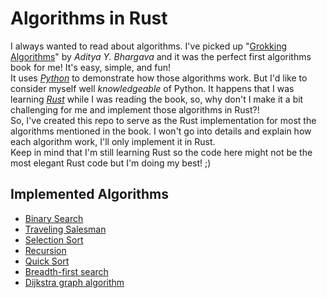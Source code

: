 # Algorithms in Rust
I always wanted to read about algorithms. I've picked up "[Grokking Algorithms](https://www.manning.com/books/grokking-algorithms)" by *Aditya Y. Bhargava* and it was the perfect first algorithms book for me! It's easy, simple, and fun!  
It uses *[Python](https://www.python.org/)* to demonstrate how those algorithms work. But I'd like to consider myself well *knowledgeable* of Python. It happens that I was learning *[Rust](https://www.rust-lang.org/)* while I was reading the book, so, why don't I make it a bit challenging for me and implement those algorithms in Rust?!  
So, I've created this repo to serve as the Rust implementation for most the algorithms mentioned in the book. I won't go into details and explain how each algorithm work, I'll only implement it in Rust.  
Keep in mind that I'm still learning Rust so the code here might not be the most elegant Rust code but I'm doing my best! ;)

## Implemented Algorithms
- [Binary Search](/binary_search/)
- [Traveling Salesman](/travelling-salesman/)
- [Selection Sort](/selection-sort/)
- [Recursion](/recursive-factorial/)
- [Quick Sort](/quick-sort/)
- [Breadth-first search](/breadth-first-search/)
- [Dijkstra graph algorithm](/dijkstra/)